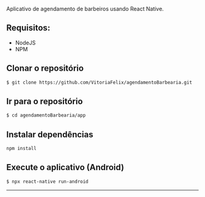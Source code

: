 

 <p>
 Aplicativo de agendamento de barbeiros usando React Native.
 </p>


## Requisitos:

- NodeJS
- NPM

## Clonar o repositório
```bash
$ git clone https://github.com/VitoriaFelix/agendamentoBarbearia.git
```
## Ir para o repositório
```bash
$ cd agendamentoBarbearia/app
```

## Instalar dependências
```bash
npm install
```

## Execute o aplicativo (Android)
```bash
$ npx react-native run-android
```
---
